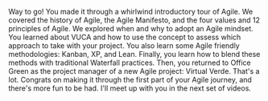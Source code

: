 Way to go! You made it through a whirlwind introductory tour of Agile. We
covered the history of Agile, the Agile Manifesto, and the four values and 12
principles of Agile. We explored when and why to adopt an Agile mindset. You
learned about VUCA and how to use the concept to assess which approach to take
with your project. You also learn some Agile friendly methodologies: Kanban, XP,
and Lean. Finally, you learn how to blend these methods with traditional
Waterfall practices. Then, you returned to Office Green as the project manager
of a new Agile project: Virtual Verde. That's a lot. Congrats on making it
through the first part of your Agile journey, and there's more fun to be had.
I'll meet up with you in the next set of videos.